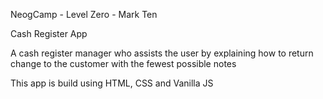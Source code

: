 NeogCamp - Level Zero - Mark Ten

Cash  Register App

A cash register manager who assists the user by explaining how to return change to the customer with the fewest possible notes

This app is build using HTML, CSS and Vanilla JS

